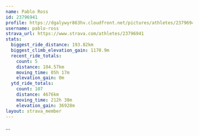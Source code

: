 ```yaml
---
name: Pablo Ross
id: 23796941
profile: https://dgalywyr863hv.cloudfront.net/pictures/athletes/23796941/14615399/1/large.jpg
username: pablo-ross
strava_url: https://www.strava.com/athletes/23796941
stats:
  biggest_ride_distance: 193.82km
  biggest_climb_elevation_gain: 1170.9m
  recent_ride_totals:
    count: 5
    distance: 104.57km
    moving_time: 05h 17m
    elevation_gain: 0m
  ytd_ride_totals:
    count: 107
    distance: 4676km
    moving_time: 212h 38m
    elevation_gain: 36928m
layout: strava_member
--- 
```

...
